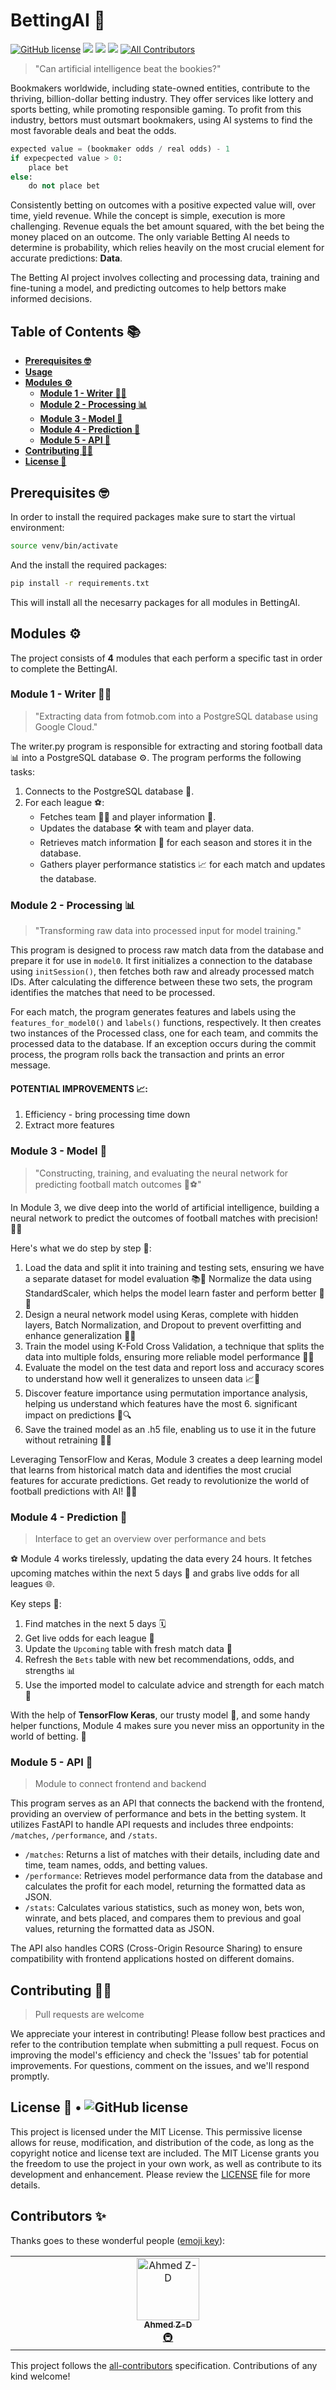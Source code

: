 # BettingAI 🧠
[![GitHub license](https://img.shields.io/badge/license-MIT-blue.svg)](https://github.com/facebook/react/blob/main/LICENSE) ![](https://img.shields.io/github/languages/top/erikbohne/bettingAI?color=purple) ![](https://img.shields.io/github/repo-size/erikbohne/bettingAI?color=gre) ![](https://img.shields.io/github/commit-activity/m/erikbohne/bettingAI?color=ff69b4) <!-- ALL-CONTRIBUTORS-BADGE:START - Do not remove or modify this section -->
[![All Contributors](https://img.shields.io/badge/all_contributors-1-orange.svg)](#contributors-)
<!-- ALL-CONTRIBUTORS-BADGE:END -->
> "Can artificial intelligence beat the bookies?"

Bookmakers worldwide, including state-owned entities, contribute to the thriving, billion-dollar betting industry. They offer services like lottery and sports betting, while promoting responsible gaming. To profit from this industry, bettors must outsmart bookmakers, using AI systems to find the most favorable deals and beat the odds.

```python
expected value = (bookmaker odds / real odds) - 1
if expecpected value > 0:
    place bet
else:
    do not place bet
```

Consistently betting on outcomes with a positive expected value will, over time, yield revenue. While the concept is simple, execution is more challenging. Revenue equals the bet amount squared, with the bet being the money placed on an outcome. The only variable Betting AI needs to determine is probability, which relies heavily on the most crucial element for accurate predictions: **Data**.

The Betting AI project involves collecting and processing data, training and fine-tuning a model, and predicting outcomes to help bettors make informed decisions.

## Table of Contents 📚
- **[Prerequisites 🤓](#Prerequisites)**
- **[Usage](#usage)**
- **[Modules ⚙️](#modules)**
  - **[Module 1 - Writer ✍🏽](#module-1---writer)**
  - **[Module 2 - Processing 📊](#module-3---processing)**
  - **[Module 3 - Model 🤖](#module-2---model)**
  - **[Module 4 - Prediction 🔮](#module-4---prediction)**
  - **[Module 5 - API 🔗](#module-4---API)**
- **[Contributing 🙋‍♂️](#contributing)**
- **[License 🪪](#license)**

## Prerequisites 🤓
In order to install the required packages make sure to start the virtual environment:
```bash
source venv/bin/activate
```
And the install the required packages:
```bash
pip install -r requirements.txt
```
This will install all the necesarry packages for all modules in BettingAI.

## Modules ⚙️
The project consists of **4** modules that each perform a specific tast in order to complete the BettingAI.

### Module 1 - Writer ✍🏽
> "Extracting data from fotmob.com into a PostgreSQL database using Google Cloud."

The writer.py program is responsible for extracting and storing football data 📊 into a PostgreSQL database ⚙️. The program performs the following tasks:

1. Connects to the PostgreSQL database 🔗.
2. For each league ⚽:
    - Fetches team 🏃‍♂️ and player information 👤.
    - Updates the database 🛠 with team and player data.
    - Retrieves match information 🥅 for each season and stores it in the database.
    - Gathers player performance statistics 📈 for each match and updates the database.

### Module 2 - Processing 📊
> "Transforming raw data into processed input for model training."

This program is designed to process raw match data from the database and prepare it for use in `model0`. It first initializes a connection to the database using `initSession()`, then fetches both raw and already processed match IDs. After calculating the difference between these two sets, the program identifies the matches that need to be processed.

For each match, the program generates features and labels using the `features_for_model0()` and `labels()` functions, respectively. It then creates two instances of the Processed class, one for each team, and commits the processed data to the database. If an exception occurs during the commit process, the program rolls back the transaction and prints an error message.

#### POTENTIAL IMPROVEMENTS 📈: 
1. Efficiency - bring processing time down
2. Extract more features

### Module 3 - Model 🤖
> "Constructing, training, and evaluating the neural network for predicting football match outcomes 🧠⚽️"

In Module 3, we dive deep into the world of artificial intelligence, building a neural network to predict the outcomes of football matches with precision! 🎯🔮

Here's what we do step by step 🔑:

1. Load the data and split it into training and testing sets, ensuring we have a separate dataset for model evaluation 📚🔪
Normalize the data using StandardScaler, which helps the model learn faster and perform better 📏✨
2. Design a neural network model using Keras, complete with hidden layers, Batch Normalization, and Dropout to prevent overfitting and enhance generalization 🧩🚀
3. Train the model using K-Fold Cross Validation, a technique that splits the data into multiple folds, ensuring more reliable model performance 🔄💪
4. Evaluate the model on the test data and report loss and accuracy scores to understand how well it generalizes to unseen data 📈🎉
5. Discover feature importance using permutation importance analysis, helping us understand which features have the most 6. significant impact on predictions 🌟🔍
6. Save the trained model as an .h5 file, enabling us to use it in the future without retraining 🔐💾

Leveraging TensorFlow and Keras, Module 3 creates a deep learning model that learns from historical match data and identifies the most crucial features for accurate predictions. Get ready to revolutionize the world of football predictions with AI! 🚀🌐


### Module 4 - Prediction 🔮
> Interface to get an overview over performance and bets

⚽ Module 4 works tirelessly, updating the data every 24 hours. It fetches upcoming matches within the next 5 days 📆 and grabs live odds for all leagues 🌐.

Key steps 🔑:

1. Find matches in the next 5 days 🗓️
2. Get live odds for each league 🎲
3. Update the `Upcoming` table with fresh match data 🔄
4. Refresh the `Bets` table with new bet recommendations, odds, and strengths 📊
5. Use the imported model to calculate advice and strength for each match 🧠

With the help of **TensorFlow Keras**, our trusty model 🧙, and some handy helper functions, Module 4 makes sure you never miss an opportunity in the world of betting. 🎯

### Module 5 - API 🔗
> Module to connect frontend and backend

This program serves as an API that connects the backend with the frontend, providing an overview of performance and bets in the betting system. It utilizes FastAPI to handle API requests and includes three endpoints: `/matches`, `/performance`, and `/stats`.

- `/matches`: Returns a list of matches with their details, including date and time, team names, odds, and betting values.
- `/performance`: Retrieves model performance data from the database and calculates the profit for each model, returning the formatted data as JSON.
- `/stats`: Calculates various statistics, such as money won, bets won, winrate, and bets placed, and compares them to previous and goal values, returning the formatted data as JSON.

The API also handles CORS (Cross-Origin Resource Sharing) to ensure compatibility with frontend applications hosted on different domains.

## Contributing 🙋‍♂️
> Pull requests are welcome

We appreciate your interest in contributing! Please follow best practices and refer to the contribution template when submitting a pull request. Focus on improving the model's efficiency and check the 'Issues' tab for potential improvements. For questions, comment on the issues, and we'll respond promptly.

## License 🪪 • ![GitHub license](https://img.shields.io/badge/license-MIT-blue.svg)
This project is licensed under the MIT License. This permissive license allows for reuse, modification, and distribution of the code, as long as the copyright notice and license text are included. The MIT License grants you the freedom to use the project in your own work, as well as contribute to its development and enhancement. Please review the [LICENSE](LICENSE) file for more details.

## Contributors ✨

Thanks goes to these wonderful people ([emoji key](https://allcontributors.org/docs/en/emoji-key)):

<!-- ALL-CONTRIBUTORS-LIST:START - Do not remove or modify this section -->
<!-- prettier-ignore-start -->
<!-- markdownlint-disable -->
<table>
  <tbody>
    <tr>
      <td align="center" valign="top" width="14.28%"><a href="https://github.com/Ahmed-Z-D"><img src="https://avatars.githubusercontent.com/u/78611096?v=4?s=100" width="100px;" alt="Ahmed Z-D"/><br /><sub><b>Ahmed Z-D</b></sub></a><br /><a href="#infra-Ahmed-Z-D" title="Infrastructure (Hosting, Build-Tools, etc)">🚇</a></td>
    </tr>
  </tbody>
</table>

<!-- markdownlint-restore -->
<!-- prettier-ignore-end -->

<!-- ALL-CONTRIBUTORS-LIST:END -->

This project follows the [all-contributors](https://github.com/all-contributors/all-contributors) specification. Contributions of any kind welcome!







